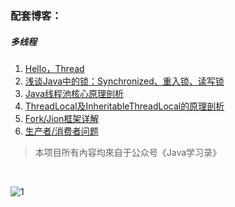 ### 配套博客：

##### 多线程
1. [Hello，Thread](https://mp.weixin.qq.com/s/lMiRx8Uxdhcfhuugvm5WDQ)
2. [浅谈Java中的锁：Synchronized、重入锁、读写锁](https://mp.weixin.qq.com/s/Z22WRS4mQ0Wftflp6bedew)
3. [Java线程池核心原理剖析](https://mp.weixin.qq.com/s/XhjGCunNPO3hTQwqBYgoeQ)
4. [ThreadLocal及InheritableThreadLocal的原理剖析](https://mp.weixin.qq.com/s/5pWY3C5DApGzIylcYLWfGA)
5. [Fork/Jion框架详解](https://mp.weixin.qq.com/s/3zRogIwJy3Iq6POIn_FAJg)
6. [生产者/消费者问题](https://mp.weixin.qq.com/s/_uYzuUcOgZxBgf5RegCTJw)

>本项目所有內容均來自于公众号《Java学习录》
<br>


![1](https://shiyujun.cn/img/gongzhonghao.jpg)